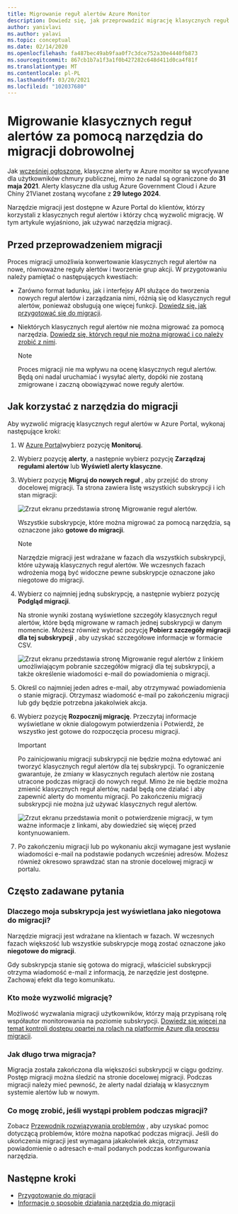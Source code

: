 ```yaml
---
title: Migrowanie reguł alertów Azure Monitor
description: Dowiedz się, jak przeprowadzić migrację klasycznych reguł alertów za pomocą narzędzia do migracji dobrowolnej.
author: yanivlavi
ms.author: yalavi
ms.topic: conceptual
ms.date: 02/14/2020
ms.openlocfilehash: fa487bec49ab9faa0f7c3dce752a30e4440fb873
ms.sourcegitcommit: 867cb1b7a1f3a1f0b427282c648d411d0ca4f81f
ms.translationtype: MT
ms.contentlocale: pl-PL
ms.lasthandoff: 03/20/2021
ms.locfileid: "102037680"
---
```

# <a name="use-the-voluntary-migration-tool-to-migrate-your-classic-alert-rules"></a>Migrowanie klasycznych reguł alertów za pomocą narzędzia do migracji dobrowolnej

Jak [wcześniej ogłoszone](monitoring-classic-retirement.md), klasyczne alerty w Azure monitor są wycofywane dla użytkowników chmury publicznej, mimo że nadal są ograniczone do **31 maja 2021**. Alerty klasyczne dla usług Azure Government Cloud i Azure Chiny 21Vianet zostaną wycofane z **29 lutego 2024**.

Narzędzie migracji jest dostępne w Azure Portal do klientów, którzy korzystali z klasycznych reguł alertów i którzy chcą wyzwolić migrację. W tym artykule wyjaśniono, jak używać narzędzia migracji.

## <a name="before-you-migrate"></a>Przed przeprowadzeniem migracji

Proces migracji umożliwia konwertowanie klasycznych reguł alertów na nowe, równoważne reguły alertów i tworzenie grup akcji. W przygotowaniu należy pamiętać o następujących kwestiach:

- Zarówno format ładunku, jak i interfejsy API służące do tworzenia nowych reguł alertów i zarządzania nimi, różnią się od klasycznych reguł alertów, ponieważ obsługują one więcej funkcji. [Dowiedz się, jak przygotować się do migracji](alerts-prepare-migration.md).

- Niektórych klasycznych reguł alertów nie można migrować za pomocą narzędzia. [Dowiedz się, których reguł nie można migrować i co należy zrobić z nimi](alerts-understand-migration.md#manually-migrating-classic-alerts-to-newer-alerts).

    > [!NOTE]
    > Proces migracji nie ma wpływu na ocenę klasycznych reguł alertów. Będą oni nadal uruchamiać i wysyłać alerty, dopóki nie zostaną zmigrowane i zaczną obowiązywać nowe reguły alertów.

## <a name="how-to-use-the-migration-tool"></a>Jak korzystać z narzędzia do migracji

Aby wyzwolić migrację klasycznych reguł alertów w Azure Portal, wykonaj następujące kroki:

1. W [Azure Portal](https://portal.azure.com)wybierz pozycję **Monitoruj**.

1. Wybierz pozycję **alerty**, a następnie wybierz pozycję **Zarządzaj regułami alertów** lub **Wyświetl alerty klasyczne**.

1. Wybierz pozycję **Migruj do nowych reguł** , aby przejść do strony docelowej migracji. Ta strona zawiera listę wszystkich subskrypcji i ich stan migracji:

    ![Zrzut ekranu przedstawia stronę Migrowanie reguł alertów.](media/alerts-using-migration-tool/migration-landing.png "Migrowanie reguł")

    Wszystkie subskrypcje, które można migrować za pomocą narzędzia, są oznaczone jako **gotowe do migracji**.

    > [!NOTE]
    > Narzędzie migracji jest wdrażane w fazach dla wszystkich subskrypcji, które używają klasycznych reguł alertów. We wczesnych fazach wdrożenia mogą być widoczne pewne subskrypcje oznaczone jako niegotowe do migracji.

1. Wybierz co najmniej jedną subskrypcję, a następnie wybierz pozycję **Podgląd migracji**.

    Na stronie wyniki zostaną wyświetlone szczegóły klasycznych reguł alertów, które będą migrowane w ramach jednej subskrypcji w danym momencie. Możesz również wybrać pozycję **Pobierz szczegóły migracji dla tej subskrypcji** , aby uzyskać szczegółowe informacje w formacie CSV.

    ![Zrzut ekranu przedstawia stronę Migrowanie reguł alertów z linkiem umożliwiającym pobranie szczegółów migracji dla tej subskrypcji, a także określenie wiadomości e-mail do powiadomienia o migracji.](media/alerts-using-migration-tool/migration-preview.png "Wersja zapoznawcza migracji")

1. Określ co najmniej jeden adres e-mail, aby otrzymywać powiadomienia o stanie migracji. Otrzymasz wiadomość e-mail po zakończeniu migracji lub gdy będzie potrzebna jakakolwiek akcja.

1. Wybierz pozycję **Rozpocznij migrację**. Przeczytaj informacje wyświetlane w oknie dialogowym potwierdzenia i Potwierdź, że wszystko jest gotowe do rozpoczęcia procesu migracji.

    > [!IMPORTANT]
    > Po zainicjowaniu migracji subskrypcji nie będzie można edytować ani tworzyć klasycznych reguł alertów dla tej subskrypcji. To ograniczenie gwarantuje, że zmiany w klasycznych regułach alertów nie zostaną utracone podczas migracji do nowych reguł. Mimo że nie będzie można zmienić klasycznych reguł alertów, nadal będą one działać i aby zapewnić alerty do momentu migracji. Po zakończeniu migracji subskrypcji nie można już używać klasycznych reguł alertów.

    ![Zrzut ekranu przedstawia monit o potwierdzenie migracji, w tym ważne informacje z linkami, aby dowiedzieć się więcej przed kontynuowaniem.](media/alerts-using-migration-tool/migration-confirm.png "Potwierdź uruchomienie migracji")

1. Po zakończeniu migracji lub po wykonaniu akcji wymagane jest wysłanie wiadomości e-mail na podstawie podanych wcześniej adresów. Możesz również okresowo sprawdzać stan na stronie docelowej migracji w portalu.

## <a name="frequently-asked-questions"></a>Często zadawane pytania

### <a name="why-is-my-subscription-listed-as-not-ready-for-migration"></a>Dlaczego moja subskrypcja jest wyświetlana jako niegotowa do migracji?

Narzędzie migracji jest wdrażane na klientach w fazach. W wczesnych fazach większość lub wszystkie subskrypcje mogą zostać oznaczone jako **niegotowe do migracji**. 

Gdy subskrypcja stanie się gotowa do migracji, właściciel subskrypcji otrzyma wiadomość e-mail z informacją, że narzędzie jest dostępne. Zachowaj efekt dla tego komunikatu.

### <a name="who-can-trigger-the-migration"></a>Kto może wyzwolić migrację?

Możliwość wyzwalania migracji użytkowników, którzy mają przypisaną rolę współautor monitorowania na poziomie subskrypcji. [Dowiedz się więcej na temat kontroli dostępu opartej na rolach na platformie Azure dla procesu migracji](alerts-understand-migration.md#who-can-trigger-the-migration).

### <a name="how-long-will-the-migration-take"></a>Jak długo trwa migracja?

Migracja została zakończona dla większości subskrypcji w ciągu godziny. Postęp migracji można śledzić na stronie docelowej migracji. Podczas migracji należy mieć pewność, że alerty nadal działają w klasycznym systemie alertów lub w nowym.

### <a name="what-can-i-do-if-i-run-into-a-problem-during-migration"></a>Co mogę zrobić, jeśli wystąpi problem podczas migracji?

Zobacz [Przewodnik rozwiązywania problemów](alerts-understand-migration.md#common-problems-and-remedies) , aby uzyskać pomoc dotyczącą problemów, które można napotkać podczas migracji. Jeśli do ukończenia migracji jest wymagana jakakolwiek akcja, otrzymasz powiadomienie o adresach e-mail podanych podczas konfigurowania narzędzia.

## <a name="next-steps"></a>Następne kroki

- [Przygotowanie do migracji](alerts-prepare-migration.md)
- [Informacje o sposobie działania narzędzia do migracji](alerts-understand-migration.md)